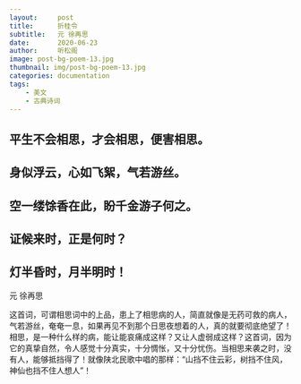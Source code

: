 ```yaml
---
layout:     post
title:      折桂令
subtitle:   元 徐再思
date:       2020-06-23
author:     听松阁
image: post-bg-poem-13.jpg
thumbnail: img/post-bg-poem-13.jpg
categories: documentation
tags:
    - 美文
    - 古典诗词
---
```


## 平生不会相思，才会相思，便害相思。
## 身似浮云，心如飞絮，气若游丝。
## 空一缕馀香在此，盼千金游子何之。
## 证候来时，正是何时？
## 灯半昏时，月半明时！

元 徐再思

这首词，可谓相思词中的上品，患上了相思病的人，简直就像是无药可救的病人，气若游丝，奄奄一息，如果再见不到那个日思夜想着的人，真的就要彻底绝望了！相思，是一种什么样的病，能让能哀痛成这样？又让人虚弱成这样？这首词，因为它的真挚自然，令人感觉十分真实，十分惆怅，又十分忧伤。当相思来袭之时，没有人，能够抵挡得了！就像陕北民歌中唱的那样：“山挡不住云彩，树挡不住风，神仙也挡不住人想人”！

